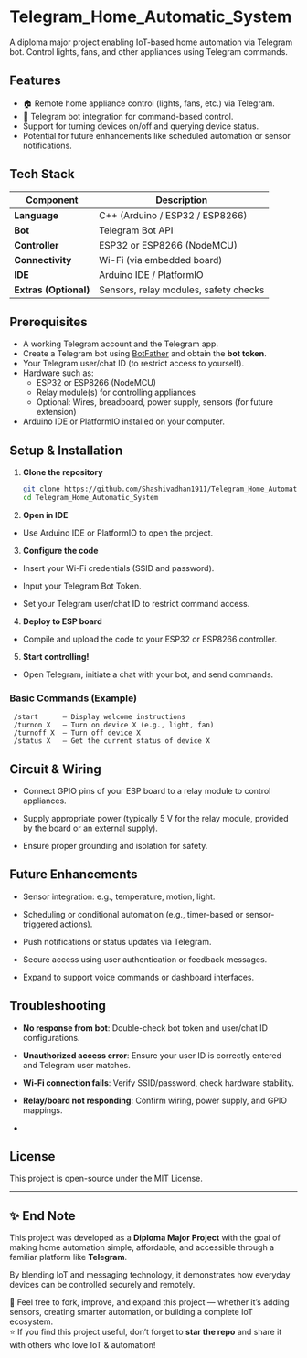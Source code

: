 # Telegram_Home_Automatic_System

A diploma major project enabling IoT-based home automation via Telegram bot. Control lights, fans, and other appliances using Telegram commands.

##  Features

- 🏠 Remote home appliance control (lights, fans, etc.) via Telegram.
- 🤖 Telegram bot integration for command-based control.
-  Support for turning devices on/off and querying device status.
-  Potential for future enhancements like scheduled automation or sensor notifications.

##  Tech Stack

| Component            | Description                          |
|----------------------|--------------------------------------|
| **Language**         | C++ (Arduino / ESP32 / ESP8266)      |
| **Bot**              | Telegram Bot API                     |
| **Controller**       | ESP32 or ESP8266 (NodeMCU)           |
| **Connectivity**     | Wi-Fi (via embedded board)           |
| **IDE**              | Arduino IDE / PlatformIO             |
| **Extras (Optional)**| Sensors, relay modules, safety checks|

##  Prerequisites

- A working Telegram account and the Telegram app.
- Create a Telegram bot using [BotFather](https://telegram.me/BotFather) and obtain the **bot token**.
- Your Telegram user/chat ID (to restrict access to yourself).
- Hardware such as:
  - ESP32 or ESP8266 (NodeMCU)
  - Relay module(s) for controlling appliances
  - Optional: Wires, breadboard, power supply, sensors (for future extension)
- Arduino IDE or PlatformIO installed on your computer.

##  Setup & Installation

1. **Clone the repository**
   ```bash
   git clone https://github.com/Shashivadhan1911/Telegram_Home_Automatic_System.git
   cd Telegram_Home_Automatic_System
   ```
2. **Open in IDE**

- Use Arduino IDE or PlatformIO to open the project.

3. **Configure the code**

- Insert your Wi-Fi credentials (SSID and password).

- Input your Telegram Bot Token.

- Set your Telegram user/chat ID to restrict command access.

4. **Deploy to ESP board**

- Compile and upload the code to your ESP32 or ESP8266 controller.

5. **Start controlling!**

- Open Telegram, initiate a chat with your bot, and send commands.
### Basic Commands (Example)
   ```pgsql
    /start      – Display welcome instructions
    /turnon X   – Turn on device X (e.g., light, fan)
    /turnoff X  – Turn off device X
    /status X   – Get the current status of device X
   ```
## Circuit & Wiring 

- Connect GPIO pins of your ESP board to a relay module to control appliances.

- Supply appropriate power (typically 5 V for the relay module, provided by the board or an external supply).

- Ensure proper grounding and isolation for safety.

## Future Enhancements

- Sensor integration: e.g., temperature, motion, light.

- Scheduling or conditional automation (e.g., timer-based or sensor-triggered actions).

- Push notifications or status updates via Telegram.

- Secure access using user authentication or feedback messages.

- Expand to support voice commands or dashboard interfaces.

## Troubleshooting

- **No response from bot**: Double-check bot token and user/chat ID configurations.

- **Unauthorized access error**: Ensure your user ID is correctly entered and Telegram user matches.

- **Wi-Fi connection fails**: Verify SSID/password, check hardware stability.

- **Relay/board not responding**: Confirm wiring, power supply, and GPIO mappings.
- 
## License

This project is open-source under the MIT License.

---

## ✨ End Note

This project was developed as a **Diploma Major Project** with the goal of making home automation simple, affordable, and accessible through a familiar platform like **Telegram**.  

By blending IoT and messaging technology, it demonstrates how everyday devices can be controlled securely and remotely.  

🔧 Feel free to fork, improve, and expand this project — whether it’s adding sensors, creating smarter automation, or building a complete IoT ecosystem.  
⭐ If you find this project useful, don’t forget to **star the repo** and share it with others who love IoT & automation!
